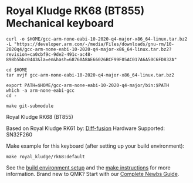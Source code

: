 # Royal Kludge RK68 (BT855) Mechanical keyboard

```
curl -o $HOME/gcc-arm-none-eabi-10-2020-q4-major-x86_64-linux.tar.bz2 -L "https://developer.arm.com/-/media/Files/downloads/gnu-rm/10-2020q4/gcc-arm-none-eabi-10-2020-q4-major-x86_64-linux.tar.bz2?revision=ca0cbf9c-9de2-491c-ac48-898b5bbc0443&la=en&hash=68760A8AE66026BCF99F05AC017A6A50C6FD832A"

cd $HOME
tar xvjf gcc-arm-none-eabi-10-2020-q4-major-x86_64-linux.tar.bz2

export PATH=$HOME/gcc-arm-none-eabi-10-2020-q4-major/bin:$PATH
which -a arm-none-eabi-gcc
cd -

make git-submodule
```

Royal Kludge RK68 (BT855)

Based on Royal Kludge RK61 by: [Diff-fusion](https://github.com/Diff-fusion)
Hardware Supported: SN32F260

Make example for this keyboard (after setting up your build environment):

    make royal_kludge/rk68:default

See the [build environment setup](https://docs.qmk.fm/#/getting_started_build_tools) and the [make instructions](https://docs.qmk.fm/#/getting_started_make_guide) for more information. Brand new to QMK? Start with our [Complete Newbs Guide](https://docs.qmk.fm/#/newbs).
